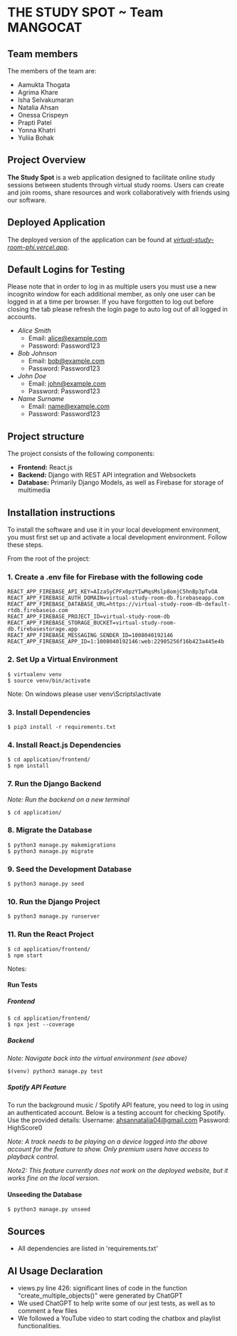 # THE STUDY SPOT ~ Team MANGOCAT
## Team members
The members of the team are:
- Aamukta Thogata
- Agrima Khare
- Isha Selvakumaran
- Natalia Ahsan
- Onessa Crispeyn
- Prapti Patel
- Yonna Khatri
- Yuliia Bohak

## Project Overview
**The Study Spot** is a web application designed to facilitate online study sessions between students through virtual study rooms. Users can create and join rooms, share resources and work collaboratively with friends using our software. 

## Deployed Application
The deployed version of the application can be found at [*virtual-study-room-phi.vercel.app*](virtual-study-room-phi.vercel.app).


## Default Logins for Testing
Please note that in order to log in as multiple users you must use a new incognito window for each additional member, as only one user can be logged in at a time per browser. If you have forgotten to log out before closing the tab please refresh the login page to auto log out of all logged in accounts.

- _Alice Smith_
	- Email: alice@example.com
   	- Password: Password123
- _Bob Johnson_
	- Email: bob@example.com
   	- Password: Password123
- _John Doe_
	- Email: john@example.com
   	- Password: Password123
- _Name Surname_
  	- Email: name@example.com
  	- Password: Password123

## Project structure
The project consists of the following components:
- **Frontend:** React.js
- **Backend:** Django with REST API integration and Websockets
- **Database:** Primarily Django Models, as well as Firebase for storage of multimedia

## Installation instructions
To install the software and use it in your local development environment, you must first set up and activate a local development environment.  Follow these steps. 

From the root of the project:

### 1. Create a .env file for Firebase with the following code

```
REACT_APP_FIREBASE_API_KEY=AIzaSyCPFx0pzYIwMqsMslp8omjC5hnBp3pTvOA
REACT_APP_FIREBASE_AUTH_DOMAIN=virtual-study-room-db.firebaseapp.com
REACT_APP_FIREBASE_DATABASE_URL=https://virtual-study-room-db-default-rtdb.firebaseio.com
REACT_APP_FIREBASE_PROJECT_ID=virtual-study-room-db
REACT_APP_FIREBASE_STORAGE_BUCKET=virtual-study-room-db.firebasestorage.app
REACT_APP_FIREBASE_MESSAGING_SENDER_ID=1008040192146
REACT_APP_FIREBASE_APP_ID=1:1008040192146:web:22905256f16b423a445e4b
```

### 2. Set Up a Virtual Environment
```
$ virtualenv venv
$ source venv/bin/activate
```
Note: On windows please user venv\Scripts\activate

### 3. Install Dependencies
```
$ pip3 install -r requirements.txt
```

### 4. Install React.js Dependencies
```
$ cd application/frontend/
$ npm install
```

### 7. Run the Django Backend
_Note: Run the backend on a new terminal_
```
$ cd application/
```

### 8. Migrate the Database
```
$ python3 manage.py makemigrations
$ python3 manage.py migrate
```

### 9. Seed the Development Database
```
$ python3 manage.py seed
```

### 10. Run the Django Project
```
$ python3 manage.py runserver
```

### 11. Run the React Project
```
$ cd application/frontend/
$ npm start
```

Notes:
#### Run Tests
##### Frontend
```
$ cd application/frontend/
$ npx jest --coverage
```
##### Backend
_Note: Navigate back into the virtual environment (see above)_
```
$(venv) python3 manage.py test
```
##### Spotify API Feature
To run the background music / Spotify API feature, you need to log in using an authenticated account. Below is a testing account for checking Spotify. Use the provided details:
Username: ahsannatalia04@gmail.com
Password: HighScore0

_Note: A track needs to be playing on a device logged into the above account for the feature to show. Only premium users have access to playback control._

_Note2: This feature currently does not work on the deployed website, but it works fine on the local version._

#### Unseeding the Database
```
$ python3 manage.py unseed
```

## Sources
- All dependencies are listed in 'requirements.txt'

## AI Usage Declaration
- views.py line 426: significant lines of code in the function "create_multiple_objects()" were generated by ChatGPT
- We used ChatGPT to help write some of our jest tests, as well as to comment a few files
- We followed a YouTube video to start coding the chatbox and playlist functionalities. 

       
